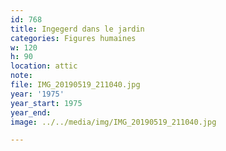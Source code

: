```yaml
---
id: 768
title: Ingegerd dans le jardin
categories: Figures humaines
w: 120
h: 90
location: attic
note:
file: IMG_20190519_211040.jpg
year: '1975'
year_start: 1975
year_end:
image: ../../media/img/IMG_20190519_211040.jpg

---
```

